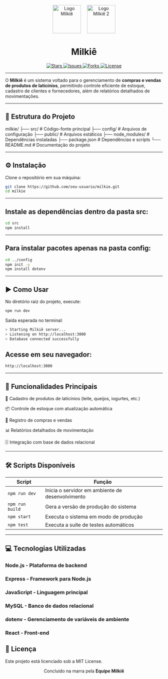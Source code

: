 <p align="center">
  <img src="/public/Milkie.svg" alt="Logo Milkiê" width="90"/>
  &nbsp;&nbsp;&nbsp;
  <img src="/public/LogoMilkie.svg" alt="Logo Milkiê 2" width="90"/>
</p>

<h1 align="center">Milkiê</h1>

<p align="center">
  <a href="https://github.com/seu-usuario/milkie/stargazers">
    <img src="https://img.shields.io/github/stars/seu-usuario/milkie?style=flat-square" alt="Stars">
  </a>
  <a href="https://github.com/seu-usuario/milkie/issues">
    <img src="https://img.shields.io/github/issues/seu-usuario/milkie?style=flat-square" alt="Issues">
  </a>
  <a href="https://github.com/seu-usuario/milkie/network">
    <img src="https://img.shields.io/github/forks/seu-usuario/milkie?style=flat-square" alt="Forks">
  </a>
  <a href="https://img.shields.io/badge/license-MIT-blue?style=flat-square">
    <img src="https://img.shields.io/badge/license-MIT-blue?style=flat-square" alt="License">
  </a>
</p>

---

O **Milkiê** é um sistema voltado para o gerenciamento de **compras e vendas de produtos de laticínios**, permitindo controle eficiente de estoque, cadastro de clientes e fornecedores, além de relatórios detalhados de movimentações.

---

## 📂 Estrutura do Projeto

milkie/
├── src/ # Código-fonte principal
├── config/ # Arquivos de configuração
├── public/ # Arquivos estáticos
├── node_modules/ # Dependências instaladas
├── package.json # Dependências e scripts
└── README.md # Documentação do projeto

---

## ⚙️ Instalação

Clone o repositório em sua máquina:

```bash
git clone https://github.com/seu-usuario/milkie.git
cd milkie
```

---

## Instale as dependências dentro da pasta src:

```bash
cd src
npm install
```

---

## Para instalar pacotes apenas na pasta config:

```bash
cd ../config
npm init -y
npm install dotenv
```

---

## ▶️ Como Usar
No diretório raiz do projeto, execute:
```bash
npm run dev
```

Saída esperada no terminal:

```bash
> Starting Milkiê server...
> Listening on http://localhost:3000
> Database connected successfully
```

## Acesse em seu navegador:

```bash
http://localhost:3000
```

---
## 📌 Funcionalidades Principais

 🥛 Cadastro de produtos de laticínios (leite, queijos, iogurtes, etc.)

 📦 Controle de estoque com atualização automática

 🛒 Registro de compras e vendas

 📊 Relatórios detalhados de movimentação

 🗄️ Integração com base de dados relacional

---

## 🛠️ Scripts Disponíveis

| Script          | Função                                           |
|-----------------|-------------------------------------------------|
| `npm run dev`   | Inicia o servidor em ambiente de desenvolvimento |
| `npm run build` | Gera a versão de produção do sistema            |
| `npm start`     | Executa o sistema em modo de produção          |
| `npm test`      | Executa a suíte de testes automáticos          |

---

## 💻 Tecnologias Utilizadas

### Node.js - Plataforma de backend

### Express - Framework para Node.js

### JavaScript - Linguagem principal

### MySQL - Banco de dados relacional

### dotenv - Gerenciamento de variáveis de ambiente

### React - Front-end

## 📄 Licença

Este projeto está licenciado sob a MIT License.

<p align="center"> Concluido na marra pela <strong>Equipe Milkiê</strong> </p>